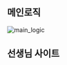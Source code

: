 메인로직
---
![main_logic](https://user-images.githubusercontent.com/84568097/187846217-3c4344cd-b911-4829-8781-4495b7d94551.PNG)

선생님 사이트
---
